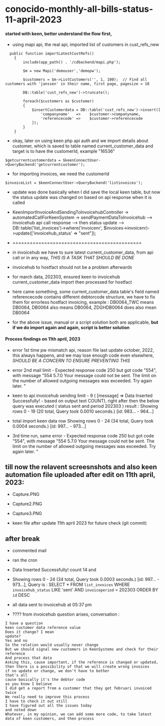 # conocido-monthly-all-bills-status-11-april-2023

#### started with keen, better understand the flow first,

- using mapi api, the real api, imported list of customers in cust_refs_new

```	
  public function importLatestCustRefs()
	{
		include(app_path() . '/cdbackend/mapi.php');
		
		$m = new Mapi('demouser','demopw');
		
		$customers = $m->ListCustomers('', 1, 100);  // Find all customers with 'janssen' in their name, first page, pagesize = 10
		
		DB::table('cust_refs_new')->truncate();
		
		foreach($customers as $customer)
		{
			$insertCustomerdata = DB::table('cust_refs_new')->insert([
				'companyname'	=>    $customer->companyname,
				'referencecode'	=>    $customer->referencecode
			]);
		}
	}

```
- okay, later on using keen php api auth and we import details about customer, which is saved to table named current_customer_data and target is to have the customerId, example "16536"
```
$getcurrentcustomerdata = $keenConnectUser->QueryBackend('getcurrentcustomer');
```
- for importing invoices, we need the customerId
```
$invoiceList = $keenConnectUser->QueryBackend('listinvoices');
```
- update was done basically when I did save the local keen table,
but now the status update was changed on based on api response when it is called
- KeenImportInvoiceAndSendingToInvoicehubController -> automatedCallForKeenSystem -> sendPaymentDataToInvoicehub --> invoicehub api call response --> then status update --> DB::table('list_invoices')->where('invoicenr', $invoices->invoicenr)->update(['invoicehub_status' => "sent"]);

- =============================================
- in invoicehub we have to sure latest current_customer_data, from api call or in any way, *THIS IS A TASK THAT SHOULD BE DONE*
- invoicehub to hostfact should not be a problem afterwards

- for march data, 202303, ensured keen to invoicehub current_customer_data import then processed for hostfact
- here came something, some current_customer_data table's field named referencecode contains different debtorcode structure, we have to fix them for errorless hostfact invoicing, example : DB0064_TWC means DB0064, DB0064 also means DB0064, ZDGHDB0064 does also mean DB0064
- for the above issue, manual or a script solution both are applicable, **but if we do import again and again, script is better solution**





#### Process findings on 11th april, 2023

- error 1st time pw mismatch api, reason file last update october, 2022, this always happens, and we may lose enough code even elsewhere, *SHOULD BE A CONCERN TO ENSURE PREVENTING THIS*

- error 2nd mail limit - Expected response code 250 but got code "554", with message "554 5.7.0 Your message could not be sent. 
The limit on the number of allowed outgoing messages was exceeded. Try again later. "

- keen to api invoicehub sending limit - 9 ( [message] => Data Inserted Successfully! - based on output text COUNT), 
right after then the below query was executed ( status sent and period 202303 )
result : Showing rows 0 - 19 (20 total, Query took 0.0010 seconds.) [id: 983... - 964...] 

- total import keen data row  Showing rows 0 - 24 (34 total, Query took 0.0004 seconds.) [id: 997... - 973...]

- 3rd time run, same error - Expected response code 250 but got code "554", with message "554 5.7.0 Your message could not be sent. The limit on the number of allowed outgoing messages was exceeded. Try again later. "

## till now the relavent screesnshots and also keen automation file uploaded after edit on 11th april, 2023: 

- Capture.PNG
- Capture2.PNG
- Capture3.PNG

- keen file after update 11th april 2023 for future check (git commit)

## after break

- commented mail
- ran the cron
- Data Inserted Successfully! count 14 and

-  Showing rows 0 - 24 (34 total, Query took 0.0003 seconds.) [id: 997... - 973...], Query is :
SELECT * FROM `list_invoices` WHERE `invoicehub_status` LIKE 'sent' AND `invoiceperiod` = 202303 ORDER BY `id` DESC 

- all data sent to invoicehub at 05:37 pm

- ???? from invoicehub question arises, conversation :

```
I have a question
keen customer data reference value
Does it change? I mean
update?
Yes and no
So the relation would usually never change
But we should signal new customers in KeenSystems and check for their reference
And process that data
Asking this, cause important, if the reference is changed or updated, then there is a possibility of that we will create wrong invoices
if no update or change, we don't have to bother
that's all
cause basically it's the debtor code
as you know I believe
I did get a report from a customer that they got februari invoiced twice
We really need to improve this process
I have to check it out still
I have figured out all the issues today
and noted down
Whatever, in my opinion, we can add some more code, to take latest data of keen customers, and then process
```




